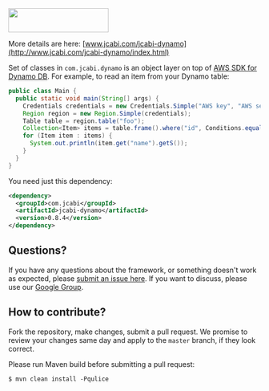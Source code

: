 <img src="http://img.jcabi.com/logo.png" width="200px" height="48px" />

More details are here: [www.jcabi.com/jcabi-dynamo](http://www.jcabi.com/jcabi-dynamo/index.html)

Set of classes in `com.jcabi.dynamo`
is an object layer on top of
[AWS SDK for Dynamo DB](http://aws.amazon.com/sdkforjava/).
For example, to read an item from your Dynamo table:

```java
public class Main {
  public static void main(String[] args) {
    Credentials credentials = new Credentials.Simple("AWS key", "AWS secret");
    Region region = new Region.Simple(credentials);
    Table table = region.table("foo");
    Collection<Item> items = table.frame().where("id", Conditions.equalTo(123));
    for (Item item : items) {
      System.out.println(item.get("name").getS());
    }
  }
}
```

You need just this dependency:

```xml
<dependency>
  <groupId>com.jcabi</groupId>
  <artifactId>jcabi-dynamo</artifactId>
  <version>0.8.4</version>
</dependency>
```

## Questions?

If you have any questions about the framework, or something doesn't work as expected,
please [submit an issue here](https://github.com/yegor256/jcabi/issues/new).
If you want to discuss, please use our [Google Group](https://groups.google.com/forum/#!forum/jcabi).

## How to contribute?

Fork the repository, make changes, submit a pull request.
We promise to review your changes same day and apply to
the `master` branch, if they look correct.

Please run Maven build before submitting a pull request:

```
$ mvn clean install -Pqulice
```

